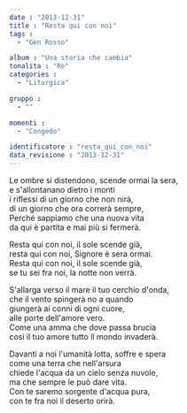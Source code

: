 ```yaml
---
date : "2013-12-31"
title : "Resta qui con noi"
tags : 
  - "Gen Rosso"

album : "Una storia che cambia"
tonalita : "Re"
categories : 
  - "Liturgica"

gruppo : 
  - ""

momenti : 
  - "Congedo"

identificatore : "resta_qui_con_noi"
data_revisione : "2013-12-31"
---
```

  
  
Le ombre si distendono, scende ormai la sera,  
e s'allontanano dietro i monti  
i riflessi di un giorno che non nirà,  
di un giorno che ora correrà sempre,   
Perché sappiamo che una nuova vita  
da qui è partita e mai più si fermerà.   
  
  
Resta qui con noi, il sole scende già,  
resta qui con noi, Signore è sera ormai.  
Resta qui con noi, il sole scende già,  
se tu sei fra noi, la notte non verrà.  
  
  
S'allarga verso il mare il tuo cerchio d'onda,  
che il vento spingerà no a quando  
giungerà ai conni di ogni cuore,  
alle porte dell'amore vero.   
Come una amma che dove passa brucia  
così il tuo amore tutto il mondo invaderà.   
  
  
Davanti a noi l'umanità lotta, soffre e spera  
come una terra che nell'arsura  
chiede l'acqua da un cielo senza nuvole,  
ma che sempre le può dare vita.   
Con te saremo sorgente d'acqua pura,  
con te fra noi il deserto orirà.   
  
  
  
